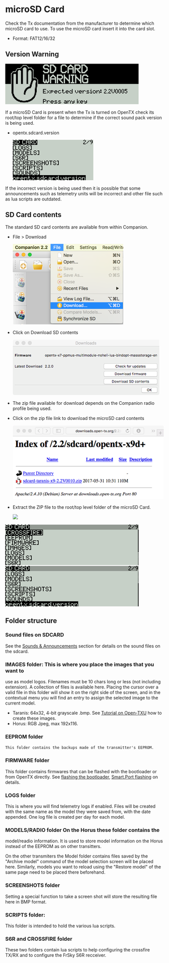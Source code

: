 # microSD Card

Check the Tx documentation from the manufacturer to determine which
microSD card to use. To use the microSD card insert it into the card
slot.
- Format: FAT12/16/32

## Version Warning

![](companion/sdcard/versionWarning.png)

If a microSD Card is present when the Tx is turned on OpenTX check its root/top level folder for a file to determine if the correct sound pack version is being used.
- opentx.sdcard.version

  ![](companion/sdcard/versionFile.png)

If the incorrect version is being used then it is possible that some announcements such as telemetry units will be incorrect and other file such as lua scripts are outdated.

## SD Card contents

The standard SD card contents are available from within Companion.
- File > Download

  ![](companion/sdcard/companionFileDownload.png)
  
- Click on Download SD contents

  ![](companion/sdcard/dowbloadSDcontents.png)
  
- The zip file available for download depends on the Companion radio profile being used. 
- Click on the zip file link to download the microSD card contents

  ![](companion/sdcard/sdZipFileLink.png)
  
- Extract the ZIP file to the root/top level folder of the microSD Card. 

  ![](companion/sdcardsdUnzippedContents.png)

 ![](companion/sdcard/soundsDirectory01.png)
 ![](companion/sdcard/soundsDirectory02.png)


## Folder structure
###  Sound files on SDCARD

See the [Sounds & Announcements](advanced/audio.md) section for
details on the sound files on the sdcard.


### IMAGES folder: This is where you place the images that you want to
use as model logos. Filenames must be 10 chars long or less (not
including extension). A collection of files is available here. Placing
the cursor over a valid file in this folder will show it on the right
side of the screen, and in the contextual menu you will find an entry
to assign the selected image to the current model.

- Taranis: 64x32, 4-bit grayscale .bmp. See [Tutorial on Open-TXU](http://open-txu.org/home/continuing-education/create-your-own-model-image/) how to create these images. 
- Horus: RGB Jpeg, max 192x116. 

### EEPROM folder
    This folder contains the backups made of the transmitter's EEPROM. 

### FIRMWARE folder
This folder contains firmwares that can be flashed with the bootloader or from OpenTX directly. See [flashing the bootloader](advanced/flashing_the_bootloader.md), [Smart.Port flashing](s-port_flashing.md) on details.

### LOGS folder
This is where you will find telemetry logs if enabled. Files will be created with the same name as the model they were saved from, with the date appended. One log file is created per day for each model.

### MODELS/RADIO folder On the Horus these folder contains the
model/readio information. It is used to store model information on the
Horus instead of the EEPROM as on other transitters. 

On the other transmiters the Model folder contains files saved by the
"Archive model" command of the model selection screen will be placed
here. Similarly, models you want to reload using the "Restore model"
of the same page need to be placed there beforehand.

### SCREENSHOTS folder
Setting a special function to take a screen shot will store the resulting file here in BMP format.
### SCRIPTS folder:
This folder is intended to hold the various lua scripts.
### S6R and CROSSFIRE folder
These two folders contain lua scripts to help configuring the crossfire TX/RX and to configure the FrSky S6R recceiver.


